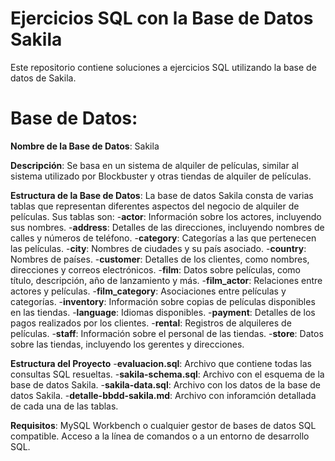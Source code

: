 # Ejercicios SQL con la Base de Datos Sakila
Este repositorio contiene soluciones a ejercicios SQL utilizando la base de datos de Sakila. 
# Base de Datos:
**Nombre de la Base de Datos**: Sakila

**Descripción**: Se basa en un sistema de alquiler de películas, similar al sistema utilizado por Blockbuster y otras tiendas de alquiler de películas.

**Estructura de la Base de Datos**: La base de datos Sakila consta de varias tablas que representan diferentes aspectos del negocio de alquiler de películas. Sus tablas son:
-**actor**: Información sobre los actores, incluyendo sus nombres.
-**address**: Detalles de las direcciones, incluyendo nombres de calles y números de teléfono.
-**category**: Categorías a las que pertenecen las películas.
-**city**: Nombres de ciudades y su país asociado.
-**country**: Nombres de países.
-**customer**: Detalles de los clientes, como nombres, direcciones y correos electrónicos.
-**film**: Datos sobre películas, como título, descripción, año de lanzamiento y más.
-**film_actor**: Relaciones entre actores y películas.
-**film_category**: Asociaciones entre películas y categorías.
-**inventory**: Información sobre copias de películas disponibles en las tiendas.
-**language**: Idiomas disponibles.
-**payment**: Detalles de los pagos realizados por los clientes.
-**rental**: Registros de alquileres de películas.
-**staff**: Información sobre el personal de las tiendas.
-**store**: Datos sobre las tiendas, incluyendo los gerentes y direcciones.

**Estructura del Proyecto**
-**evaluacion.sql**: Archivo que contiene todas las consultas SQL resueltas.
-**sakila-schema.sql**: Archivo con el esquema de la base de datos Sakila.
-**sakila-data.sql**: Archivo con los datos de la base de datos Sakila.
-**detalle-bbdd-sakila.md**: Archivo con inforamción detallada de cada una de las tablas.
    
**Requisitos**:
MySQL Workbench o cualquier gestor de bases de datos SQL compatible.
Acceso a la línea de comandos o a un entorno de desarrollo SQL.
